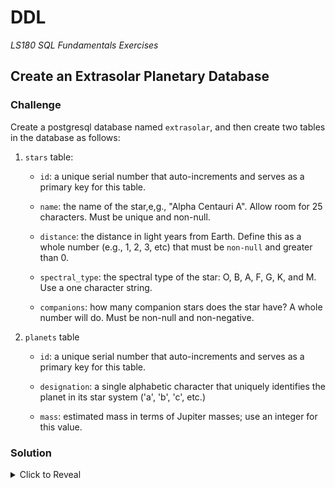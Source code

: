 # DDL
*LS180 SQL Fundamentals Exercises*

## Create an Extrasolar Planetary Database

### Challenge

Create a postgresql database named `extrasolar`, and then create two tables in the database as follows:

1. `stars` table:

    - `id`: a unique serial number that auto-increments and serves as a primary key for this table.
    
    - `name`: the name of the star,e,g., "Alpha Centauri A". Allow room for 25 characters. Must be unique and non-null.
    
    - `distance`: the distance in light years from Earth. Define this as a whole number (e.g., 1, 2, 3, etc) that must be `non-null` and greater than 0.
    
    - `spectral_type`: the spectral type of the star: O, B, A, F, G, K, and M. Use a one character string.
    
    - `companions`: how many companion stars does the star have? A whole number will do. Must be non-null and non-negative.

2. `planets` table

    - `id`: a unique serial number that auto-increments and serves as a primary key for this table.
    
    - `designation`: a single alphabetic character that uniquely identifies the planet in its star system ('a', 'b', 'c', etc.)
    
    - `mass`: estimated mass in terms of Jupiter masses; use an integer for this value.

### Solution

<details><summary>Click to Reveal</summary>

```sql
CREATE DATABASE extrasolar;

CREATE TABLE stars (
    id serial PRIMARY KEY,
    name varchar(25) UNIQUE NOT NULL,
    distance integer NOT NULL CHECK (distance > 0),
    spectral_type VARCHAR(1), 
    companions integer NOT NULL CHECK (companions >= 0)
);

CREATE TABLE planets (
    id serial PRIMARY KEY,
    designation varchar(1) UNIQUE,
    mass integer,
);
```
</details>